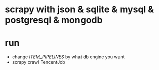 # scrapy with json & sqlite & mysql & postgresql & mongodb

# run

- change *ITEM_PIPELINES* by what db engine you want
- scrapy crawl TencentJob